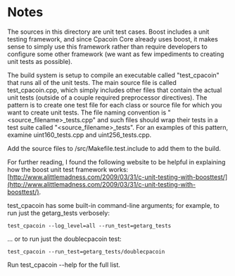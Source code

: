 # Notes
The sources in this directory are unit test cases.  Boost includes a
unit testing framework, and since Cpacoin Core already uses boost, it makes
sense to simply use this framework rather than require developers to
configure some other framework (we want as few impediments to creating
unit tests as possible).

The build system is setup to compile an executable called "test_cpacoin"
that runs all of the unit tests.  The main source file is called
test_cpacoin.cpp, which simply includes other files that contain the
actual unit tests (outside of a couple required preprocessor
directives).  The pattern is to create one test file for each class or
source file for which you want to create unit tests.  The file naming
convention is "<source_filename>_tests.cpp" and such files should wrap
their tests in a test suite called "<source_filename>_tests".  For an
examples of this pattern, examine uint160_tests.cpp and
uint256_tests.cpp.

Add the source files to /src/Makefile.test.include to add them to the build.

For further reading, I found the following website to be helpful in
explaining how the boost unit test framework works:
[http://www.alittlemadness.com/2009/03/31/c-unit-testing-with-boosttest/](http://www.alittlemadness.com/2009/03/31/c-unit-testing-with-boosttest/).

test_cpacoin has some built-in command-line arguments; for
example, to run just the getarg_tests verbosely:

    test_cpacoin --log_level=all --run_test=getarg_tests

... or to run just the doublecpacoin test:

    test_cpacoin --run_test=getarg_tests/doublecpacoin

Run  test_cpacoin --help   for the full list.

